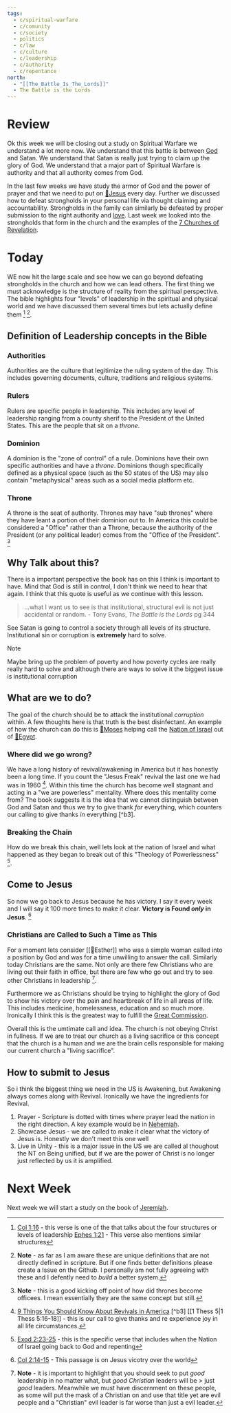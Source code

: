 ```yaml
---
tags:
  - c/spiritual-warfare
  - c/comunity
  - c/society
  - politics
  - c/law
  - c/culture
  - c/leadership
  - c/authority
  - c/repentance
north:
  - "[[The_Battle_Is_The_Lords]]"
  - The Battle is the Lords
---
```

# Review
Ok this week we will be closing out a study on Spiritual Warfare we understand a lot more now. 
We understand that this battle is between [God](God) and Satan. We understand that Satan is really just trying to claim up the glory of God. 
We understand that a major part of Spiritual Warfare is authority and that all authority comes from God.

In the last few weeks we have study the armor of God and the power of prayer and that we need to put on [👼Jesus](../30-Spiritual/33-Resources/33.10-People/👼Jesus.md) every day. 
Further we discussed how to defeat strongholds in your personal life via thought claiming and accountability.
Strongholds in the family can similarly be defeated by proper submission to the right authority and  [love](../30-Spiritual/33-Resources/33.20-Words/33.21-English/love.md).
Last week we looked into the strongholds that form in the church and the examples of the [7 Churches of Revelation](7_Churches_of_Revelation).

# Today
WE now hit the large scale and see how we can go beyond defeating strongholds in the church and how we can lead others.
The first thing we must acknowledge is the structure of reality from the spiritual perspective.
The bible highlights four "levels" of leadership in the spiritual and physical world and we have discussed them several times but lets actually define them [^b1] [^note1].



[^b1]: [Col 1:16](Col%201) - this verse is one of the that talks about the four structures or levels of leadership
  [Ephes 1:21](Ephes%201) - This verse also mentions similar structures
[^note1]: **Note** - as far as I am aware these are unique definitions that are not directly defined in scripture. But if one finds better definitions please create  a Issue on the Github.
  I personally am not fully agreeing with these and I defently need to *build* a better system.

## Definition of Leadership concepts in the Bible
### Authorities
Authorities are the culture that legitimize the ruling system of the day.
This includes governing documents, culture, traditions and religious systems.

### Rulers
Rulers are specific people in leadership.
This includes any level of leadership ranging from a county sherif to the President of the United States.
This are the people that sit on a *throne*.

### Dominion
A dominion is the "zone of control" of a rule.
Dominions have their own specific authorities and have a *throne*. 
Dominions though specifically defined as a physical space (such as the 50 states of the US) may also contain "metaphysical" areas such as a social media platform etc.

### Throne
A throne is the seat of authority.
Thrones may have "sub thrones" where they have leant a portion of their dominion out to.
In America this could be considered a "Office" rather than a Throne, because the authority of the President (or any political leader) comes from the "Office of the President". [^note2]

[^note2]: **Note** - this is a good kicking off point of how did thrones become officees. I mean essentially they are the same concept but still.
## Why Talk about this?
There is a important perspective the book has on this I think is important to have. 
Mind that God is still in control, I don't think we need to hear that again. 
I think that this quote is useful as we continue with this lesson.

> ...what I  want us to see is that institutional, structural evil is not just accidental or random.
\- Tony Evans, *The Battle is the Lords* pg 344

See Satan is going to control a society through all levels of its structure. Institutional sin or corruption is **extremely** hard to solve.


> [!NOTE]
> Maybe bring up the problem of poverty and how poverty cycles are really really hard to solve and although there are ways to solve it the biggest issue is institutional corruption

## What are we to do?
The goal of the church should be to attack the institutional *corruption* within. A few thoughts here is that truth is the best disinfectant. An example of how the church can do this is [🧑Moses](🧑Moses) helping call the [Nation of Israel](Nation%20of%20Israel) out of [📌Egypt](📌Egypt).

### Where did we go wrong?
We have a long history of revival/awakening in America but it has honestly been a long time. If you count the "Jesus Freak" revival the last one we had was in 1960 [^cite1]. Within this time the church has become well stagnant and acting in a "we are powerless" mentality. 
Where does this mentality come from? The book suggests it is the idea that we cannot distinguish between God and Satan and thus we try to give thank *for* everything, which counters our calling to give thanks *in* everything [^b3].

[^cite1]: [9 Things You Should Know About Revivals in America](https://www.thegospelcoalition.org/article/9-things-revivals-america/)
[^b3] [[1 Thess 5|1 Thess 5:16-18]] - this is our call to give thanks and re experience joy in all life circumstances.

### Breaking the Chain
How do we break this chain, well lets look at the nation of Israel and what happened as they began to break out of this "Theology of Powerlessness" [^b4].

[^b4]: [Exod 2:23-25](Exod%202) - this is the specific verse that includes when the Nation of Israel going back to God and repenting

## Come to Jesus
So now we go back to Jesus because he has victory. I say it every week and I will say it 100 more times to make it clear. **Victory is Found *only* in Jesus**. [^b5]

[^b5]: [Col 2:14-15](Col%202) - This passage is on Jesus vicotry over the world

### Christians are Called to Such a Time as This
For a moment lets consider [[🧑Esther]] who was a simple woman called into a position by God and was for a time unwilling to answer the call. Similarly today Christians are the same. Not only are there few Christians who are living out their faith in office, but there are few who go out and try to see other Christians in leadership [^note3].

Furthermore we as Christians should be trying to highlight the glory of God to show his victory over the pain and heartbreak of life in all areas of life. This includes medicine, homelessness, education and so much more. Ironically I think this is the greatest way to fulfill the [Great Commission](Great%20Commission).

Overall this is the umtimate call and idea. The church is not obeying Christ in fullness. If we are to treat our church as a living sacrifice or this concept that the church is a human and we are the brain cells responsible for making our current church a "living sacrifice".

[^note3]: **Note** - it is important to highlight that you should seek to put *good* leadership in no matter what, but *good* *Christian* leaders will be > just *good* leaders. Meanwhile we must have discernment on these people, as some will put the mask of a Christian on and use that title yet are evil people and a "Christian" evil leader is far worse than just a evil leader.

## How to submit to Jesus
So i think the biggest thing we need in the US is Awakening, but Awakening always comes along with Revival. Ironically we have the ingredients for Revival.
1. Prayer - Scripture is dotted with times where prayer lead the nation in the right direction. A key example would be in [Nehemiah](../30-Spiritual/BIBLE_CSB_MD/Nehemiah/Nehemiah.md).
2. Showcase Jesus - we are called to make it clear what the victory of Jesus is. Honestly we don't meet this one well
3. Live in Unity - this is a major issue in the US we are called al thoughout the NT on Being unified, but if we are the power of Christ is no longer just reflected by us it is amplified.

# Next Week
Next week we will start a study on the book of [Jeremiah](../30-Spiritual/BIBLE_CSB_MD/Jeremiah/Jeremiah.md).